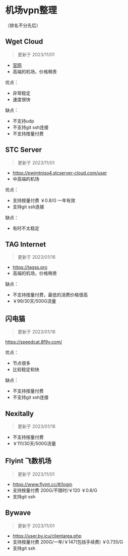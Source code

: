 # 机场vpn整理
（排名不分先后）

## Wget Cloud

> 更新于 2023/11/01

* [官网](https://hd47h3dikuktvxnvjzja.wgetcloud.org/)
* 高端的机场，价格稍贵
  
优点：
* 非常稳定
* 速度很快

缺点：
* 不支持udp
* 不支持git ssh连接
* 不支持按量付费

## STC Server

> 更新于 2023/11/01

* https://pwjmtniso4.stcserver-cloud.com/user
* 中高端的机场

优点：
* 支持按量付费 ￥0.8/G 一年有效
* 支持git ssh连接

缺点：
* 有时不太稳定


## TAG Internet

> 更新于 2023/01/16

* https://tagss.pro
* 高端的机场，价格稍贵

缺点：
* 不支持按量付费，最低的消费价格很高
* ￥99/30天/500G流量


## 闪电猫

> 更新于 2023/01/16

https://speedcat.8f9v.com/

优点：
* 节点很多
* 比较稳定和快

缺点：
* 不支持按量付费
* 不支持git ssh连接


## Nexitally

> 更新于 2023/01/16

* 不支持按量付费
* ￥111/30天/500G流量


## Flyint 飞数机场

> 更新于 2023/11/01

* https://www.flyint.cc/#/login
* 支持按量付费  200G/不限时/￥120  ￥0.6/G
* 支持git ssh


## Bywave 

> 更新于 2023/11/01

* https://user.by.icu/clientarea.php
* 支持按量付费  200G/一年/￥147(包括手续费)  ￥0.735/G
* 支持git ssh
  